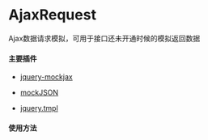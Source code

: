 # AjaxRequest
Ajax数据请求模拟，可用于接口还未开通时候的模拟返回数据

#### 主要插件

 - [jquery-mockjax](https://github.com/jakerella/jquery-mockjax)

 - [mockJSON](https://github.com/mennovanslooten/mockJSON)

 - [jquery.tmpl](https://github.com/BorisMoore/jquery-tmpl)

#### 使用方法

